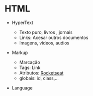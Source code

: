 # HTML 
- HyperText
    - Texto puro, livros , jornais 
    - Links: Acesar outros documentos 
    - Imagens, vídeos, audios 
- Markup
    - Marcação
    - Tags: <a>Link</a>
    - Atributos: <a href= "htpp://rocketseat.com.br">Rocketseat </a>
    - globais: id, class,...

- Language 
